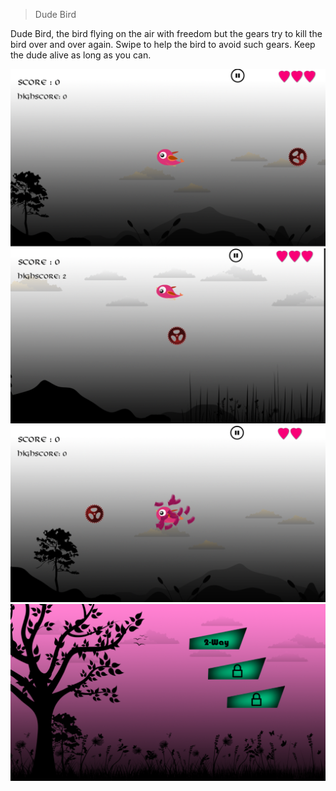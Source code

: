 > Dude Bird

Dude Bird, the bird flying on the air with freedom but the gears try to kill the bird over and over again. Swipe to help the bird to avoid such gears. Keep the dude alive as long as you can.

![Alt text](/Static/dudebird1.png?raw=true "DudeBird")
![Alt text](/Static/dudebird2.png?raw=true "DudeBird")
![Alt text](/Static/dudebird3.png?raw=true "DudeBird")
![Alt text](/Static/dudebird4.png?raw=true "DudeBird")
